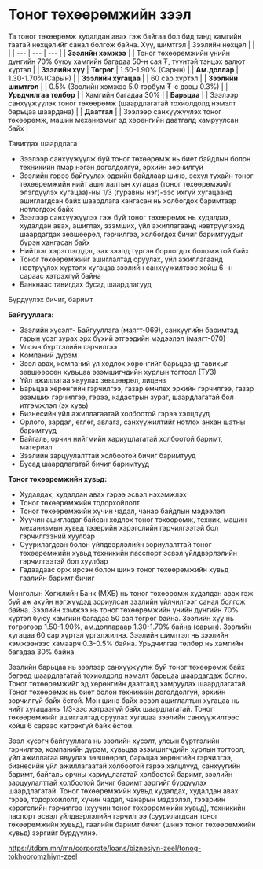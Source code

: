 # Тоног төхөөрөмжийн зээл

Та тоног төхөөрөмж худалдан авах гэж байгаа бол бид танд хамгийн таатай нөхцөлийг санал болгож байна.
Хүү, шимтгэл
| Зээлийн нөхцөл | | |
| --- | --- | --- |
| **Зээлийн хэмжээ** | | Тоног төхөөрөмжийн үнийн дүнгийн 70% буюу хамгийн багадаа 50-н сая ₮, түүнтэй тэнцэх валют хүртэл |
| **Зээлийн хүү** | **Төгрөг** | 1.50-1.90% (Сарын) |
| **Ам.доллар** | 1.30-1.70%(Сарын) |
| **Зээлийн хугацаа** | | 60 сар хүртэл |
| **Зээлийн шимтгэл** | | 0.5% (Зээлийн хэмжээ 5.0 тэрбум ₮-с дээш 0.3%) |
| **Урьдчилгаа төлбөр** | | Хамгийн багадаа 30% |
| **Барьцаа** | | Зээлээр санхүүжүүлэх тоног төхөөрөмж (шаардлагатай тохиолдолд нэмэлт барьцаа шаардана) |
| **Даатгал** | | Зээлээр санхүүжүүлэх тоног төхөөрөмж, машин механизмыг эд хөрөнгийн даатгалд хамруулсан байх |

Тавигдах шаардлага

* Зээлээр санхүүжүүлж буй тоног төхөөрөмж нь биет байдлын болон техникийн ямар нэгэн доголдолгүй, эрхийн зөрчилгүй
* Зээлийн гэрээ байгуулах өдрийн байдлаар шинэ, эсхүл тухайн тоног төхөөрөмжийн нийт ашиглалтын хугацаа (тоног төхөөрөмжийг элэгдүүлэх хугацаа)-ны 1/3 (гуравны нэг)-ээс ихгүй хугацаанд ашиглагдсан байх шаардлага хангасан нь холбогдох баримтаар нотлогдож байх
* Зээлээр санхүүжүүлэх гэж буй тоног төхөөрөмж нь худалдах, худалдан авах, ашиглах, эзэмших, үйл ажиллагаанд нэвтрүүлэхэд шаардагдах зөвшөөрөл, гэрчилгээ, холбогдох бичиг баримтуудыг бүрэн хангасан байх
* Нийтлэг хэрэглэгддэг, зах зээлд түргэн борлогдох боломжтой байх
* Тоног төхөөрөмжийг ашиглалтад оруулах, үйл ажиллагаанд нэвтрүүлэх хүртэлх хугацаа зээлийн санхүүжилтээс хойш 6 –н сараас хэтрэхгүй байна
* Банкнаас тавигдах бусад шаардлагууд

Бүрдүүлэх бичиг, баримт

**Байгууллага:**

* Зээлийн хүсэлт- Байгууллага (маягт-069), санхүүгийн баримтад гарын үсэг зурах эрх бүхий этгээдийн мэдээлэл (маягт-070)
* Улсын бүртгэлийн гэрчилгээ
* Компаний дүрэм
* Зээл авах, компаний үл хөдлөх хөрөнгийг барьцаанд тавихыг зөвшөөрсөн хувьцаа эзэмшигчдийн хурлын тогтоол (ТУЗ)
* Үйл ажиллагаа явуулах зөвшөөрөл, лиценз
* Барьцаа хөрөнгийн гэрчилгээ, газар өмчлөх эрхийн гэрчилгээ, газар эзэмших гэрчилгээ, гэрээ, кадастрын зураг, шаардлагатай бол итгэмжлэл (эх хувь)
* Бизнесийн үйл ажиллагаатай холбоотой гэрээ хэлцлүүд
* Орлого, зардал, өглөг, авлага, санхүүжилтийг нотлох анхан шатны баримтууд
* Байгаль, орчин нийгмийн хариуцлагатай холбоотой баримт, материал
* Зээлийн зарцуулалттай холбоотой бичиг баримтууд
* Бусад шаардлагатай бичиг баримтууд

**Тоног төхөөрөмжийн хувьд:**

* Худалдах, худалдан авах гэрээ эсвэл нэхэмжлэх
* Тоног төхөөрөмжийн тодорхойлолт
* Тоног төхөөрөмжийн хүчин чадал, чанар байдлын мэдээлэл
* Хуучин ашигладаг байсан хөдлөх тоног төхөөрөмж, техник, машин механизмын хувьд тээврийн хэрэгслийн гэрчилгээтэй бол гэрчилгээний хуулбар
* Суурилагдсан болон үйлдвэрлэлийн зориулалттай тоног төхөөрөмжийн хувьд техникийн пасспорт эсвэл үйлдвэрлэлийн гэрчилгээтэй бол хуулбар
* Гадаадаас орж ирсэн болон шинэ тоног төхөөрөмжийн хувьд гаалийн баримт бичиг


Монголын Хөгжлийн Банк (МХБ) нь тоног төхөөрөмж худалдан авах гэж буй аж ахуйн нэгжүүдэд зориулсан зээлийн үйлчилгээг санал болгож байна. Зээлийн хэмжээ нь тоног төхөөрөмжийн үнийн дүнгийн 70% хүртэл буюу хамгийн багадаа 50 сая төгрөг байна. Зээлийн хүү нь төгрөгөөр 1.50-1.90%, ам.доллараар 1.30-1.70% байна (сарын). Зээлийн хугацаа 60 сар хүртэл үргэлжилнэ. Зээлийн шимтгэл нь зээлийн хэмжээнээс хамаарч 0.3-0.5% байна. Урьдчилгаа төлбөр нь хамгийн багадаа 30% байна.

Зээлийн барьцаа нь зээлээр санхүүжүүлж буй тоног төхөөрөмж байх бөгөөд шаардлагатай тохиолдолд нэмэлт барьцаа шаардагдаж болно. Тоног төхөөрөмжийг эд хөрөнгийн даатгалд хамруулах шаардлагатай. Тоног төхөөрөмж нь биет болон техникийн доголдолгүй, эрхийн зөрчилгүй байх ёстой. Мөн шинэ байх эсвэл ашиглалтын хугацаа нь нийт хугацааны 1/3-ээс хэтрээгүй байх шаардлагатай. Тоног төхөөрөмжийг ашиглалтад оруулах хугацаа зээлийн санхүүжилтээс хойш 6 сараас хэтрэхгүй байх ёстой.

Зээл хүсэгч байгууллага нь зээлийн хүсэлт, улсын бүртгэлийн гэрчилгээ, компанийн дүрэм, хувьцаа эзэмшигчдийн хурлын тогтоол, үйл ажиллагаа явуулах зөвшөөрөл, барьцаа хөрөнгийн гэрчилгээ, бизнесийн үйл ажиллагаатай холбоотой гэрээ хэлцлүүд, санхүүгийн баримт, байгаль орчны хариуцлагатай холбоотой баримт, зээлийн зарцуулалттай холбоотой бичиг баримт зэргийг бүрдүүлэх шаардлагатай. Тоног төхөөрөмжийн хувьд худалдах, худалдан авах гэрээ, тодорхойлолт, хүчин чадал, чанарын мэдээлэл, тээврийн хэрэгслийн гэрчилгээ (хуучин тоног төхөөрөмжийн хувьд), техникийн паспорт эсвэл үйлдвэрлэлийн гэрчилгээ (суурилагдсан тоног төхөөрөмжийн хувьд), гаалийн баримт бичиг (шинэ тоног төхөөрөмжийн хувьд) зэргийг бүрдүүлнэ.

https://tdbm.mn/mn/corporate/loans/biznesiyn-zeel/tonog-tokhooromzhiyn-zeel